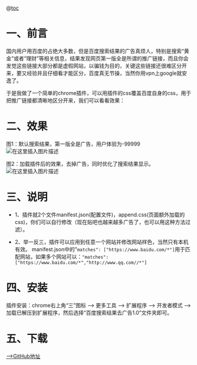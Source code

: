 @[toc](chrome自制插件--百度搜索结果去广告1.0)

# 一、前言
国内用户用百度的占绝大多数，但是百度搜索结果的广告真烦人，特别是搜索“黄金”或者“理财”等相关信息，结果发现网页第一版全是所谓的推广链接，而且你会发觉这些链接大部分都是虚假网站，以骗钱为目的，关键这些链接还很难区分开来，要又经验并且仔细看才能区分，百度真无节操，当然你用vpn上google就安逸了。

于是我做了一个简单的chrome插件，可以用插件的css覆盖百度自身的css，用于把推广链接都清晰地区分开来，我们可以看看效果：


# 二、效果
图1：默认搜索结果，第一版全是广告，用户体验为-99999
![在这里插入图片描述](https://img-blog.csdnimg.cn/20191016002436260.png?x-oss-process=image/watermark,type_ZmFuZ3poZW5naGVpdGk,shadow_10,text_aHR0cHM6Ly9ibG9nLmNzZG4ubmV0L2lhbWx1amluZ3Rhbw==,size_16,color_FFFFFF,t_70)

图2：加载插件后的效果，去掉广告，同时优化了搜索结果显示。
![在这里插入图片描述](https://img-blog.csdnimg.cn/20191016002521813.png?x-oss-process=image/watermark,type_ZmFuZ3poZW5naGVpdGk,shadow_10,text_aHR0cHM6Ly9ibG9nLmNzZG4ubmV0L2lhbWx1amluZ3Rhbw==,size_16,color_FFFFFF,t_70)
 

# 三、说明

- 1、插件就2个文件manifest.json(配置文件)，append.css(页面额外加载的css)，你们可以自行修改（现在贴吧也越来越多广告了，也可以用这种方法过滤）。

- 2、举一反三，插件可以应用到任意一个网站并修改网站样色，当然只有本机有效。
manifest.json中的"`matches": ["https://www.baidu.com/*"]`用于匹配网站，如果多个网站可以：`
"matches": ["https://www.baidu.com/*","http://www.qq.com//*"]
`
# 四、安装
插件安装：chrome右上角“三”图标 --> 更多工具 --> 扩展程序 --> 开发者模式 --> 加载已解压到扩展程序，然后选择“百度搜索结果去广告1.0”文件夹即可。

# 五、下载
[-->GitHub地址](https://github.com/lujingtao/chrome-plugin-BaiduNoAd)